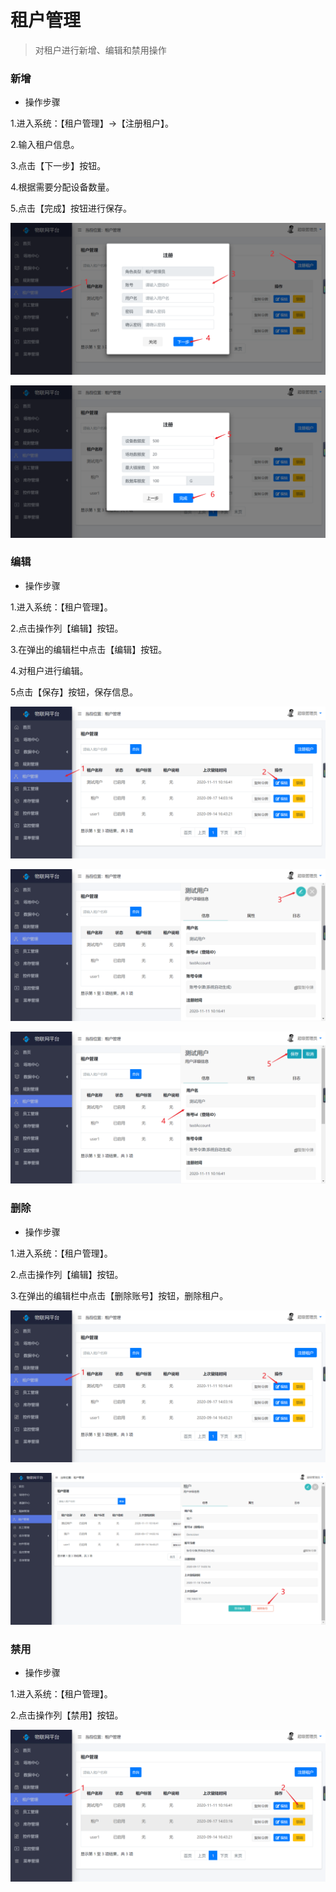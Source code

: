 租户管理
========

> 对租户进行新增、编辑和禁用操作

### 新增

* 操作步骤

1.进入系统：【租户管理】-\>【注册租户】。

2.输入租户信息。

3.点击【下一步】按钮。

4.根据需要分配设备数量。

5.点击【完成】按钮进行保存。

![](media/image25.png)

![](media/image26.png)

### 编辑

* 操作步骤

1.进入系统：【租户管理】。

2.点击操作列【编辑】按钮。

3.在弹出的编辑栏中点击【编辑】按钮。

4.对租户进行编辑。

5点击【保存】按钮，保存信息。

![](media/image27.png)

![](media/image28.png)

![](media/image29.png)

### 删除

* 操作步骤

1.进入系统：【租户管理】。

2.点击操作列【编辑】按钮。

3.在弹出的编辑栏中点击【删除账号】按钮，删除租户。

![](media/image30.png)

![](media/image31.png)

### 禁用

* 操作步骤

1.进入系统：【租户管理】。

2.点击操作列【禁用】按钮。

![](media/image32.png)
